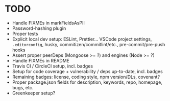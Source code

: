 # TODO

- Handle FIXMEs in markFieldsAsPII
- Password-hashing plugin
- Proper tests
- Explicit local dev setup: ESLint, Prettier… VSCode project settings, `.editorconfig`,
  husky, commitizen/commitlint/etc., pre-commit/pre-push hooks
- Assert proper peerDeps (Mongoose >= ?) and engines (Node >= ?)
- Handle FIXMEs in README
- Travis CI / CircleCI setup, incl. badges
- Setup for code coverage + vulnerability / deps up-to-date, incl. badges
- Remaining badges: license, coding style, npm version/DLs, covenant?
- Proper package.json fields for description, keywords, repo, homepage, bugs, etc.
- Greenkeeper setup?
